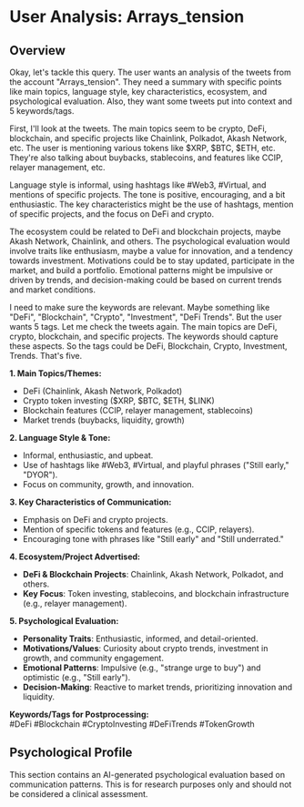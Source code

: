 # User Analysis: Arrays_tension

## Overview

<think>
Okay, let's tackle this query. The user wants an analysis of the tweets from the account "Arrays_tension". They need a summary with specific points like main topics, language style, key characteristics, ecosystem, and psychological evaluation. Also, they want some tweets put into context and 5 keywords/tags.

First, I'll look at the tweets. The main topics seem to be crypto, DeFi, blockchain, and specific projects like Chainlink, Polkadot, Akash Network, etc. The user is mentioning various tokens like $XRP, $BTC, $ETH, etc. They're also talking about buybacks, stablecoins, and features like CCIP, relayer management, etc. 

Language style is informal, using hashtags like #Web3, #Virtual, and mentions of specific projects. The tone is positive, encouraging, and a bit enthusiastic. The key characteristics might be the use of hashtags, mention of specific projects, and the focus on DeFi and crypto.

The ecosystem could be related to DeFi and blockchain projects, maybe Akash Network, Chainlink, and others. The psychological evaluation would involve traits like enthusiasm, maybe a value for innovation, and a tendency towards investment. Motivations could be to stay updated, participate in the market, and build a portfolio. Emotional patterns might be impulsive or driven by trends, and decision-making could be based on current trends and market conditions.

I need to make sure the keywords are relevant. Maybe something like "DeFi", "Blockchain", "Crypto", "Investment", "DeFi Trends". But the user wants 5 tags. Let me check the tweets again. The main topics are DeFi, crypto, blockchain, and specific projects. The keywords should capture these aspects. So the tags could be DeFi, Blockchain, Crypto, Investment, Trends. That's five.
</think>

**1. Main Topics/Themes:**  
- DeFi (Chainlink, Akash Network, Polkadot)  
- Crypto token investing ($XRP, $BTC, $ETH, $LINK)  
- Blockchain features (CCIP, relayer management, stablecoins)  
- Market trends (buybacks, liquidity, growth)  

**2. Language Style & Tone:**  
- Informal, enthusiastic, and upbeat.  
- Use of hashtags like #Web3, #Virtual, and playful phrases ("Still early," "DYOR").  
- Focus on community, growth, and innovation.  

**3. Key Characteristics of Communication:**  
- Emphasis on DeFi and crypto projects.  
- Mention of specific tokens and features (e.g., CCIP, relayers).  
- Encouraging tone with phrases like "Still early" and "Still underrated."  

**4. Ecosystem/Project Advertised:**  
- **DeFi & Blockchain Projects**: Chainlink, Akash Network, Polkadot, and others.  
- **Key Focus**: Token investing, stablecoins, and blockchain infrastructure (e.g., relayer management).  

**5. Psychological Evaluation:**  
- **Personality Traits**: Enthusiastic, informed, and detail-oriented.  
- **Motivations/Values**: Curiosity about crypto trends, investment in growth, and community engagement.  
- **Emotional Patterns**: Impulsive (e.g., "strange urge to buy") and optimistic (e.g., "Still early").  
- **Decision-Making**: Reactive to market trends, prioritizing innovation and liquidity.  

**Keywords/Tags for Postprocessing:**  
#DeFi #Blockchain #CryptoInvesting #DeFiTrends #TokenGrowth

## Psychological Profile

This section contains an AI-generated psychological evaluation based on communication patterns. This is for research purposes only and should not be considered a clinical assessment.